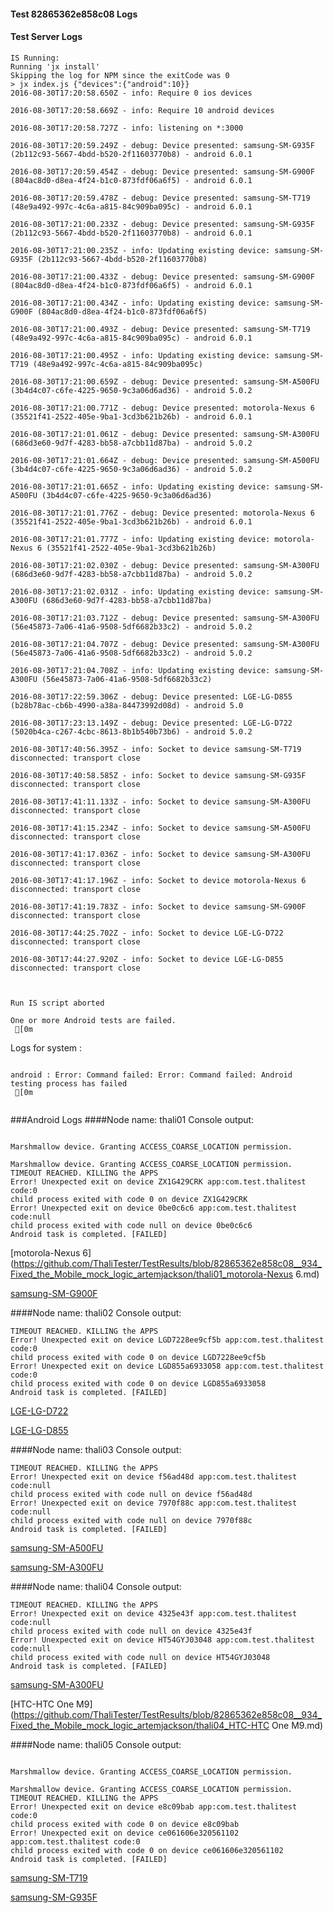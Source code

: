 #### Test 82865362e858c08 Logs

#### Test Server Logs
```
IS Running:
Running 'jx install'
Skipping the log for NPM since the exitCode was 0
> jx index.js {"devices":{"android":10}}
2016-08-30T17:20:58.650Z - info: Require 0 ios devices

2016-08-30T17:20:58.669Z - info: Require 10 android devices

2016-08-30T17:20:58.727Z - info: listening on *:3000

2016-08-30T17:20:59.249Z - debug: Device presented: samsung-SM-G935F (2b112c93-5667-4bdd-b520-2f11603770b8) - android 6.0.1

2016-08-30T17:20:59.454Z - debug: Device presented: samsung-SM-G900F (804ac8d0-d8ea-4f24-b1c0-873fdf06a6f5) - android 6.0.1

2016-08-30T17:20:59.478Z - debug: Device presented: samsung-SM-T719 (48e9a492-997c-4c6a-a815-84c909ba095c) - android 6.0.1

2016-08-30T17:21:00.233Z - debug: Device presented: samsung-SM-G935F (2b112c93-5667-4bdd-b520-2f11603770b8) - android 6.0.1

2016-08-30T17:21:00.235Z - info: Updating existing device: samsung-SM-G935F (2b112c93-5667-4bdd-b520-2f11603770b8)

2016-08-30T17:21:00.433Z - debug: Device presented: samsung-SM-G900F (804ac8d0-d8ea-4f24-b1c0-873fdf06a6f5) - android 6.0.1

2016-08-30T17:21:00.434Z - info: Updating existing device: samsung-SM-G900F (804ac8d0-d8ea-4f24-b1c0-873fdf06a6f5)

2016-08-30T17:21:00.493Z - debug: Device presented: samsung-SM-T719 (48e9a492-997c-4c6a-a815-84c909ba095c) - android 6.0.1

2016-08-30T17:21:00.495Z - info: Updating existing device: samsung-SM-T719 (48e9a492-997c-4c6a-a815-84c909ba095c)

2016-08-30T17:21:00.659Z - debug: Device presented: samsung-SM-A500FU (3b4d4c07-c6fe-4225-9650-9c3a06d6ad36) - android 5.0.2

2016-08-30T17:21:00.771Z - debug: Device presented: motorola-Nexus 6 (35521f41-2522-405e-9ba1-3cd3b621b26b) - android 6.0.1

2016-08-30T17:21:01.061Z - debug: Device presented: samsung-SM-A300FU (686d3e60-9d7f-4283-bb58-a7cbb11d87ba) - android 5.0.2

2016-08-30T17:21:01.664Z - debug: Device presented: samsung-SM-A500FU (3b4d4c07-c6fe-4225-9650-9c3a06d6ad36) - android 5.0.2

2016-08-30T17:21:01.665Z - info: Updating existing device: samsung-SM-A500FU (3b4d4c07-c6fe-4225-9650-9c3a06d6ad36)

2016-08-30T17:21:01.776Z - debug: Device presented: motorola-Nexus 6 (35521f41-2522-405e-9ba1-3cd3b621b26b) - android 6.0.1

2016-08-30T17:21:01.777Z - info: Updating existing device: motorola-Nexus 6 (35521f41-2522-405e-9ba1-3cd3b621b26b)

2016-08-30T17:21:02.030Z - debug: Device presented: samsung-SM-A300FU (686d3e60-9d7f-4283-bb58-a7cbb11d87ba) - android 5.0.2

2016-08-30T17:21:02.031Z - info: Updating existing device: samsung-SM-A300FU (686d3e60-9d7f-4283-bb58-a7cbb11d87ba)

2016-08-30T17:21:03.712Z - debug: Device presented: samsung-SM-A300FU (56e45873-7a06-41a6-9508-5df6682b33c2) - android 5.0.2

2016-08-30T17:21:04.707Z - debug: Device presented: samsung-SM-A300FU (56e45873-7a06-41a6-9508-5df6682b33c2) - android 5.0.2

2016-08-30T17:21:04.708Z - info: Updating existing device: samsung-SM-A300FU (56e45873-7a06-41a6-9508-5df6682b33c2)

2016-08-30T17:22:59.306Z - debug: Device presented: LGE-LG-D855 (b28b78ac-cb6b-4990-a38a-84473992d08d) - android 5.0

2016-08-30T17:23:13.149Z - debug: Device presented: LGE-LG-D722 (5020b4ca-c267-4cbc-8613-8b1b540b73b6) - android 5.0.2

2016-08-30T17:40:56.395Z - info: Socket to device samsung-SM-T719 disconnected: transport close

2016-08-30T17:40:58.585Z - info: Socket to device samsung-SM-G935F disconnected: transport close

2016-08-30T17:41:11.133Z - info: Socket to device samsung-SM-A300FU disconnected: transport close

2016-08-30T17:41:15.234Z - info: Socket to device samsung-SM-A500FU disconnected: transport close

2016-08-30T17:41:17.036Z - info: Socket to device samsung-SM-A300FU disconnected: transport close

2016-08-30T17:41:17.196Z - info: Socket to device motorola-Nexus 6 disconnected: transport close

2016-08-30T17:41:19.783Z - info: Socket to device samsung-SM-G900F disconnected: transport close

2016-08-30T17:44:25.702Z - info: Socket to device LGE-LG-D722 disconnected: transport close

2016-08-30T17:44:27.920Z - info: Socket to device LGE-LG-D855 disconnected: transport close


 
Run IS script aborted
 
One or more Android tests are failed.
 [0m

```


Logs for system : 
```

android : Error: Command failed: Error: Command failed: Android testing process has failed
 [0m


```
###Android Logs
####Node name: thali01
Console output:
```

Marshmallow device. Granting ACCESS_COARSE_LOCATION permission.

Marshmallow device. Granting ACCESS_COARSE_LOCATION permission.
TIMEOUT REACHED. KILLING the APPS
Error! Unexpected exit on device ZX1G429CRK app:com.test.thalitest code:0 
child process exited with code 0 on device ZX1G429CRK 
Error! Unexpected exit on device 0be0c6c6 app:com.test.thalitest code:null 
child process exited with code null on device 0be0c6c6 
Android task is completed. [FAILED]
```
[motorola-Nexus 6](https://github.com/ThaliTester/TestResults/blob/82865362e858c08__934_Fixed_the_Mobile_mock_logic_artemjackson/thali01_motorola-Nexus 6.md)

[samsung-SM-G900F](https://github.com/ThaliTester/TestResults/blob/82865362e858c08__934_Fixed_the_Mobile_mock_logic_artemjackson/thali01_samsung-SM-G900F.md)

####Node name: thali02
Console output:
```
TIMEOUT REACHED. KILLING the APPS
Error! Unexpected exit on device LGD7228ee9cf5b app:com.test.thalitest code:0 
child process exited with code 0 on device LGD7228ee9cf5b 
Error! Unexpected exit on device LGD855a6933058 app:com.test.thalitest code:0 
child process exited with code 0 on device LGD855a6933058 
Android task is completed. [FAILED]
```
[LGE-LG-D722](https://github.com/ThaliTester/TestResults/blob/82865362e858c08__934_Fixed_the_Mobile_mock_logic_artemjackson/thali02_LGE-LG-D722.md)

[LGE-LG-D855](https://github.com/ThaliTester/TestResults/blob/82865362e858c08__934_Fixed_the_Mobile_mock_logic_artemjackson/thali02_LGE-LG-D855.md)

####Node name: thali03
Console output:
```
TIMEOUT REACHED. KILLING the APPS
Error! Unexpected exit on device f56ad48d app:com.test.thalitest code:null 
child process exited with code null on device f56ad48d 
Error! Unexpected exit on device 7970f88c app:com.test.thalitest code:null 
child process exited with code null on device 7970f88c 
Android task is completed. [FAILED]
```
[samsung-SM-A500FU](https://github.com/ThaliTester/TestResults/blob/82865362e858c08__934_Fixed_the_Mobile_mock_logic_artemjackson/thali03_samsung-SM-A500FU.md)

[samsung-SM-A300FU](https://github.com/ThaliTester/TestResults/blob/82865362e858c08__934_Fixed_the_Mobile_mock_logic_artemjackson/thali03_samsung-SM-A300FU.md)

####Node name: thali04
Console output:
```
TIMEOUT REACHED. KILLING the APPS
Error! Unexpected exit on device 4325e43f app:com.test.thalitest code:null 
child process exited with code null on device 4325e43f 
Error! Unexpected exit on device HT54GYJ03048 app:com.test.thalitest code:null 
child process exited with code null on device HT54GYJ03048 
Android task is completed. [FAILED]
```
[samsung-SM-A300FU](https://github.com/ThaliTester/TestResults/blob/82865362e858c08__934_Fixed_the_Mobile_mock_logic_artemjackson/thali04_samsung-SM-A300FU.md)

[HTC-HTC One M9](https://github.com/ThaliTester/TestResults/blob/82865362e858c08__934_Fixed_the_Mobile_mock_logic_artemjackson/thali04_HTC-HTC One M9.md)

####Node name: thali05
Console output:
```

Marshmallow device. Granting ACCESS_COARSE_LOCATION permission.

Marshmallow device. Granting ACCESS_COARSE_LOCATION permission.
TIMEOUT REACHED. KILLING the APPS
Error! Unexpected exit on device e8c09bab app:com.test.thalitest code:0 
child process exited with code 0 on device e8c09bab 
Error! Unexpected exit on device ce061606e320561102 app:com.test.thalitest code:0 
child process exited with code 0 on device ce061606e320561102 
Android task is completed. [FAILED]
```
[samsung-SM-T719](https://github.com/ThaliTester/TestResults/blob/82865362e858c08__934_Fixed_the_Mobile_mock_logic_artemjackson/thali05_samsung-SM-T719.md)

[samsung-SM-G935F](https://github.com/ThaliTester/TestResults/blob/82865362e858c08__934_Fixed_the_Mobile_mock_logic_artemjackson/thali05_samsung-SM-G935F.md)




